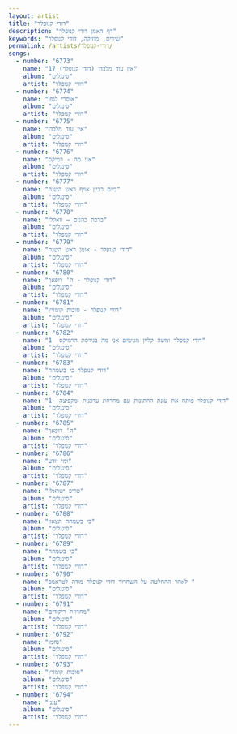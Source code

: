 ```yaml
---
layout: artist
title: "דודי קנופלר"
description: "דף האמן דודי קנופלר"
keywords: "שירים, מוזיקה, דודי קנופלר"
permalink: /artists/דודי-קנופלר/
songs:
  - number: "6773"
    name: "17 אין עוד מלבדו (דודי קנופלר)"
    album: "סינגלים"
    artist: "דודי קנופלר"
  - number: "6774"
    name: "אוסרי לגפן"
    album: "סינגלים"
    artist: "דודי קנופלר"
  - number: "6775"
    name: "אין עוד מלבדו"
    album: "סינגלים"
    artist: "דודי קנופלר"
  - number: "6776"
    name: "אני מה - רמיקס"
    album: "סינגלים"
    artist: "דודי קנופלר"
  - number: "6777"
    name: "ביים רבי׳ן אויף ראש השנה"
    album: "סינגלים"
    artist: "דודי קנופלר"
  - number: "6778"
    name: "ברכת כהנים – וואקלי"
    album: "סינגלים"
    artist: "דודי קנופלר"
  - number: "6779"
    name: "דודי קנופלר - אומן ראש השנה"
    album: "סינגלים"
    artist: "דודי קנופלר"
  - number: "6780"
    name: "דודי קנופלר - ה' רופאך"
    album: "סינגלים"
    artist: "דודי קנופלר"
  - number: "6781"
    name: "דודי קנופלר - סוכות קומזיץ"
    album: "סינגלים"
    artist: "דודי קנופלר"
  - number: "6782"
    name: "דודי קנופלר ומשה קליין מגישים אני מה בגירסת הרמיקס  1"
    album: "סינגלים"
    artist: "דודי קנופלר"
  - number: "6783"
    name: "דודי קנופלר כי בשמחה"
    album: "סינגלים"
    artist: "דודי קנופלר"
  - number: "6784"
    name: "דודי קנופלר פותח את עונת החתונות עם מחרוזת עדכנית ומקפיצה -1"
    album: "סינגלים"
    artist: "דודי קנופלר"
  - number: "6785"
    name: "ה' רופאך"
    album: "סינגלים"
    artist: "דודי קנופלר"
  - number: "6786"
    name: "ומי יודע"
    album: "סינגלים"
    artist: "דודי קנופלר"
  - number: "6787"
    name: "טריפ ישראלי"
    album: "סינגלים"
    artist: "דודי קנופלר"
  - number: "6788"
    name: "כי בשמחה תצאון"
    album: "סינגלים"
    artist: "דודי קנופלר"
  - number: "6789"
    name: "כי בשמחה"
    album: "סינגלים"
    artist: "דודי קנופלר"
  - number: "6790"
    name: "לאחר ההחלטה על השחרור דודי קנופלר מודה לטראמפ "
    album: "סינגלים"
    artist: "דודי קנופלר"
  - number: "6791"
    name: "מחרוזת ריקודים"
    album: "סינגלים"
    artist: "דודי קנופלר"
  - number: "6792"
    name: "נחמו"
    album: "סינגלים"
    artist: "דודי קנופלר"
  - number: "6793"
    name: "סוכות קומזיץ"
    album: "סינגלים"
    artist: "דודי קנופלר"
  - number: "6794"
    name: "ענני"
    album: "סינגלים"
    artist: "דודי קנופלר"
---
```

